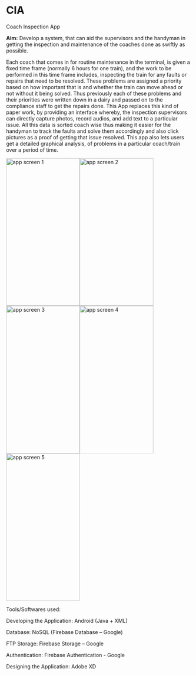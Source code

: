 # CIA
Coach Inspection App

**Aim:** Develop a system, that can aid the supervisors and the handyman in getting the inspection and maintenance of the coaches done as swiftly as possible.

Each coach that comes in for routine maintenance in the terminal, is given a fixed time frame (normally 6 hours for one train), and the work to be performed in this time frame includes, inspecting the train for any faults or repairs that need to be resolved. These problems are assigned a priority based on how important that is and whether the train can move ahead or not without it being solved. Thus previously each of these problems and their priorities were written down in a dairy and passed on to the compliance staff to get the repairs done.
This App replaces this kind of paper work, by providing an interface whereby, the inspection supervisors can directly capture photos, record audios, and add text to a particular issue. All this data is sorted coach wise thus making it easier for the handyman to track the faults and solve them accordingly and also click pictures as a proof of getting that issue resolved.
This app also lets users get a detailed graphical analysis, of problems in a particular coach/train over a period of time.

<img src="https://user-images.githubusercontent.com/29853549/119224491-4a99bd80-bb1c-11eb-9f76-b215ad460cbc.png" alt="app screen 1" width="200" height="400"/><img src="https://user-images.githubusercontent.com/29853549/119224496-54bbbc00-bb1c-11eb-90d8-699219ba87d8.png" alt="app screen 2" width="200" height="400"/><img src="https://user-images.githubusercontent.com/29853549/119224512-61d8ab00-bb1c-11eb-8267-156ae47f04fd.png" alt="app screen 3" width="200" height="400"/><img src="https://user-images.githubusercontent.com/29853549/119224522-68672280-bb1c-11eb-9ef0-cd831179bf02.png" alt="app screen 4" width="200" height="400"/><img src="https://user-images.githubusercontent.com/29853549/119224525-6b621300-bb1c-11eb-835c-33ab63e77940.png" alt="app screen 5" width="200" height="400"/>

Tools/Softwares used:

Developing the Application: Android (Java + XML)

Database: NoSQL (Firebase Database – Google)

FTP Storage: Firebase Storage – Google

Authentication: Firebase Authentication - Google

Designing the Application: Adobe XD
